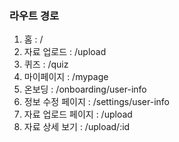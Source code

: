 ### 라우트 경로
1. 홈 : /
2. 자료 업로드 : /upload
3. 퀴즈 : /quiz
4. 마이페이지 : /mypage
5. 온보딩 : /onboarding/user-info
6. 정보 수정 페이지 : /settings/user-info
7. 자료 업로드 페이지 : /upload
8. 자료 상세 보기 : /upload/:id